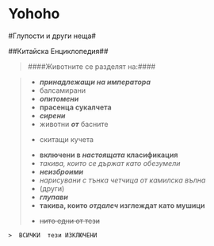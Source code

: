 ﻿# Yohoho

#Глупости и други неща#

##Китайска Енциклопедия##

>####Животните се разделят на:####

>* **_принадлежащи на императора_**
>* балсамирани
>* **_опитомени_**
>* **прасенца сукалчета**
>* **_сирени_**
>* животни **_от_** басните
>- скитащи кучета
>* **включени в _настоящата_ класификация**
> * *такива, които се държат като обезумели*
>* **_неизброими_**
>* *нарисувани с тънка четчица от камилска вълна*
>* (други)
>* **_глупави_**
>* **такива, които _отдалеч_ изглеждат като мушици**
>- ~~нито едни от тези~~
```
>  ВСИЧКИ  тези ИЗКЛЮЧЕНИ
```